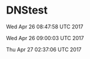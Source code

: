 # DNStest

Wed Apr 26 08:47:58 UTC 2017

Wed Apr 26 09:00:03 UTC 2017

Thu Apr 27 02:37:06 UTC 2017
